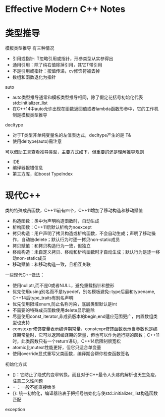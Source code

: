 # Effective Modern C++ Notes

# 类型推导
模板类型推导
有三种情况
- 引用或指针: T忽略引用或指针，形参类型从实参得出
- 通用引用：除了纯右值除掉引用，其它T带引用
- 不是引用或指针：按值传递，cv修饰符被去掉
- 数组和函数退化为指针

auto
- auto类型推导通常和模板类型推导相同，除了假定花括号初始化代表std::initializer_list
- 在C++14中auto允许出现在函数返回值或者lambda函数形参中，它的工作机制是模板类型推导

decltype
- 对于T类型非单纯变量名的左值表达式，decltype产生的是 T&
- 使用deltype(auto)需注意

可以借助工具查看推导类型，主要方式如下，但重要的还是理解推导规则  
- IDE
- 编译器报错信息
- 第三方库，如boost TypeIndex

# 现代C++
类的特殊成员函数，C++11前有四个，C++11增加了移动构造和移动赋值
- 构造函数：类中为声明构造函数时，自动生成
- 析构函数：C++11后默认析构为noexcept
- 拷贝构造：用户声明了拷贝构造或析构函数，不会自动生成；声明了移动操作，自动被delete；默认行为时逐一拷贝non-static成员
- 拷贝赋值：和拷贝构造行为一致，但独立
- 移动构造：未自定义拷贝、移动和析构函数时才自动生成；默认行为是逐一移动non-static成员
- 移动赋值：和移动构造一致，且相互关联

一些现代C++做法：
- 使用nullptr,而不是0或者NULL，避免重载指针和整形
- 优先使用using别名而不是typedef，别名模板避免::type后最和typename, C++14后type_traits有别名声明
- 优先使用限域enum,防止名称污染，底层类型默认是int
- 不需要的特殊成员函数使用delete显示删除
- 尽量使用const_iterator,非成员版本的begin,end适应范围更广，内置数组类型也支持
- constexpr修饰变量表示编译期常量，constexpr修饰函数表示当参数也是编译期常量时，它可以返回编译期的常量，但也可以作为运行期的函数；C++11时，此类函数只有一个return语句，C++14后限制很宽松
- atomic比mutext性能更好，但它只适合单变量
- 使用override显式重写父类函数，编译期会帮你检查函数签名

初始化方式
- ()：它防止了隐式的变窄转换，而且对于C++最令人头疼的解析也天生免疫，注意二义性问题
- = ：一般不能直接给类
- {}: 统一初始化，编译器热衷于把括号初始化与使std::initializer_list构造函数匹配

exception
